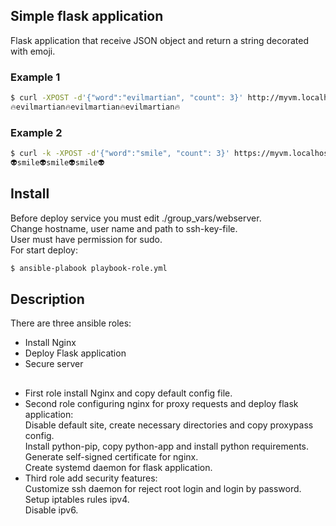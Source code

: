 ## Simple flask application
Flask application that receive JSON object and return a string decorated with emoji.

### Example 1
```bash
$ curl -XPOST -d'{"word":"evilmartian", "count": 3}' http://myvm.localhost
🔥evilmartian🔥evilmartian🔥evilmartian🔥
```
### Example 2
```bash
$ curl -k -XPOST -d'{"word":"smile", "count": 3}' https://myvm.localhost
👽smile👽smile👽smile👽
```
## Install
Before deploy service you must edit ./group_vars/webserver.<br>
Change hostname, user name and path to ssh-key-file.<br>
User must have permission for sudo.<br>
For start deploy:
```bash
$ ansible-plabook playbook-role.yml
```

## Description
There are three ansible roles:
- Install Nginx
- Deploy Flask application
- Secure server

##
- First role install Nginx and copy default config file.
- Second role configuring nginx for proxy requests and deploy flask application:<br>
  Disable default site, create necessary directories and copy proxypass config.<br>
  Install python-pip, copy python-app and install python requirements.<br>
  Generate self-signed certificate for nginx.<br>
  Create systemd daemon for flask application.
- Third role add security features:<br>
  Customize ssh daemon for reject root login and login by password.<br>
  Setup iptables rules ipv4.<br>
  Disable ipv6.
